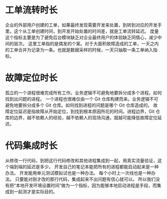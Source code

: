 # 工单流转时长

企业的外部用户创建的工单，如果最终发现需要开发来处置，到转到对应的开发手里。这个从工单创建时间，到开发开始处置的时间差，就是工单流转延迟。
度量这个指标主要是为了避免后台模块缺乏对企业最终用户的体验缺乏同情心，减少中间的层次。
这里工单指的是偶发的个案。对于大面积故障造成的工单，一天之内的工单合并为记录为一条。也就是数据采样的时候，一天只抽取一条工单纳入指标。

# 故障定位时长

孤立的一个进程很难完成所有工作。业务逻辑不可避免地要拆分成多个进程。如何找到出问题的进程。
一个进程也很难仅由一个 Git 仓库构建而来。业务逻辑不可避免地要拆分成多个 Git 仓库。如何找到进程的问题是哪个 Git 仓库造成的。
故障定位延迟是指故障从开始定位，到找到根本原因所花的时间。进程边界，Git 仓库的边界，越不依赖人的经验，越不依赖人的现场沟通，就越可能降低故障定位延迟。

# 代码集成时长

从修改一行代码，到把这行代码修改和其他进程集成到一起，用真实流量验证，这个端到端的延迟是多少。
开发自己的笔记本能把所有的进程都能启动起来是一种办法。
开发能用单元测试模拟试也是一种办法。
每个小时上一次线也是一种办法。
只要能对刚才改的那行代码，集成起来不出问题有信心就可以。
所以我们没有把“本地开发环境设置时间”做为一个指标，因为能够本地启动进程是手段，而集成到一起测才是实际目的。
